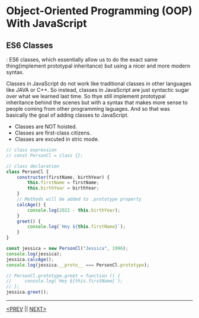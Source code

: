 # Object-Oriented Programming (OOP) With JavaScript

## ES6 Classes

: ES6 classes, which essentially allow us to do the exact same thing(implement prototypal inheritance) but using a nicer and more modern syntax.

Classes in JavaScript do not work like traditional classes in other languages like JAVA or C++. So instead, classes in JavaScript are just syntactic sugar over what we learned last time. So thye still implement prototypal inheritance behind the scenes but with a syntax that makes more sense to people coming from other programming laguages. And so that was basically the goal of adding classes to JavaScript.

-   Classes are NOT hoisted.
-   Classes are first-class citizens.
-   Classes are excuted in stric mode.

```jsx
// class expression
// const PersonCl = class {};

// class declaration
class PersonCl {
	constructor(firstName, birthYear) {
		this.firstName = firstName;
		this.birthYear = birthYear;
	}
	// Methods will be added to .prototype property
	calcAge() {
		console.log(2022 - this.birthYear);
	}
	greet() {
		console.log(`Hey ${this.firstName}`);
	}
}

const jessica = new PersonCl("Jessica", 1996);
console.log(jessica);
jessica.calcAge();
console.log(jessica.__proto__ === PersonCl.prototype);

// PersonCl.prototype.greet = function () {
//     console.log(`Hey ${this.firstName}`);
// };
jessica.greet();
```

---

[<PREV](./cjs221024.md) || [NEXT>](./cjs221026.md)
